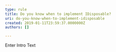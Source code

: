 ```yaml
---
type: rule
title: Do you know when to implement IDisposable?
uri: do-you-know-when-to-implement-idisposable
created: 2019-01-11T23:59:37.0000000Z
authors: []

---
```




<span class='intro'> Enter Intro Text </span>




